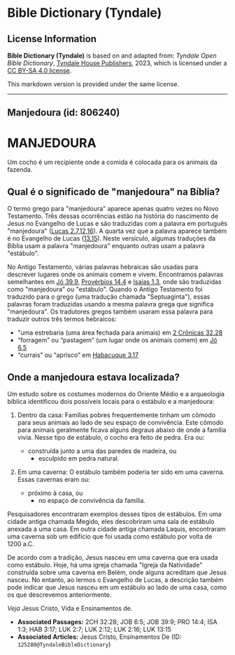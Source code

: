 # Bible Dictionary (Tyndale)

## License Information

**Bible Dictionary (Tyndale)** is based on and adapted from: _Tyndale Open Bible Dictionary_, [Tyndale House Publishers](https://tyndaleopenresources.com/), 2023, which is licensed under a [CC BY-SA 4.0 license](https://creativecommons.org/licenses/by-sa/4.0/legalcode.en).

This markdown version is provided under the same license.



--------------------------------

## Manjedoura (id: 806240)

MANJEDOURA
==========

Um cocho é um recipiente onde a comida é colocada para os animais da fazenda.

Qual é o significado de "manjedoura" na Bíblia?
-----------------------------------------------

O termo grego para "manjedoura" aparece apenas quatro vezes no Novo Testamento. Três dessas ocorrências estão na história do nascimento de Jesus no Evangelho de Lucas e são traduzidas com a palavra em português "manjedoura" ([Lucas 2\.7,12,16](https://ref.ly/Luke2:7,Luke2:12,Luke2:16)). A quarta vez que a palavra aparece também é no Evangelho de Lucas ([13\.15](https://ref.ly/Luke13:15)). Neste versículo, algumas traduções da Bíblia usam a palavra "manjedoura" enquanto outras usam a palavra "estábulo".

No Antigo Testamento, várias palavras hebraicas são usadas para descrever lugares onde os animais comem e vivem. Encontramos palavras semelhantes em [Jó 39\.9](https://ref.ly/Job39:9), [Provérbios 14\.4](https://ref.ly/Prov14:4) e [Isaías 1\.3](https://ref.ly/Isa1:3), onde são traduzidas como "manjedoura" ou "estábulo". Quando o Antigo Testamento foi traduzido para o grego (uma tradução chamada "Septuaginta"), essas palavras foram traduzidas usando a mesma palavra grega que significa "manjedoura". Os tradutores gregos também usaram essa palavra para traduzir outros três termos hebraicos:

* "uma estrebaria (uma área fechada para animais) em [2 Crônicas 32\.28](https://ref.ly/2Chr32:28)
* “forragem” ou “pastagem” (um lugar onde os animais comem) em [Jó 6\.5](https://ref.ly/Job6:5)
* “currais” ou “aprisco” em [Habacuque 3\.17](https://ref.ly/Hab3:17)

Onde a manjedoura estava localizada?
------------------------------------

Um estudo sobre os costumes modernos do Oriente Médio e a arqueologia bíblica identificou dois possíveis locais para o estábulo e a manjedoura:

1. Dentro da casa: Famílias pobres frequentemente tinham um cômodo para seus animais ao lado de seu espaço de convivência. Este cômodo para animais geralmente ficava alguns degraus abaixo de onde a família vivia. Nesse tipo de estábulo, o cocho era feito de pedra. Era ou:

    * construída junto a uma das paredes de madeira, ou
        * esculpido em pedra natural.
2. Em uma caverna: O estábulo também poderia ter sido em uma caverna. Essas cavernas eram ou:

    * próximo à casa, ou
        * no espaço de convivência da família.

Pesquisadores encontraram exemplos desses tipos de estábulos. Em uma cidade antiga chamada Megido, eles descobriram uma sala de estábulo anexada a uma casa. Em outra cidade antiga chamada Laquis, encontraram uma caverna sob um edifício que foi usada como estábulo por volta de 1200 a.C.

De acordo com a tradição, Jesus nasceu em uma caverna que era usada como estábulo. Hoje, há uma igreja chamada "Igreja da Natividade" construída sobre uma caverna em Belém, onde alguns acreditam que Jesus nasceu. No entanto, ao lermos o Evangelho de Lucas, a descrição também pode indicar que Jesus nasceu em um estábulo ao lado de uma casa, como os que descrevemos anteriormente.

*Veja* Jesus Cristo, Vida e Ensinamentos de.

* **Associated Passages:** 2CH 32:28; JOB 6:5; JOB 39:9; PRO 14:4; ISA 1:3; HAB 3:17; LUK 2:7; LUK 2:12; LUK 2:16; LUK 13:15
* **Associated Articles:** Jesus Cristo, Ensinamentos De (ID: `125280@TyndaleBibleDictionary`)

